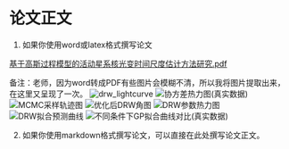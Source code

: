 # 论文正文

1. 如果你使用word或latex格式撰写论文

[基于高斯过程模型的活动星系核光变时间尺度估计方法研究.pdf](https://github.com/user-attachments/files/20856691/default.pdf)

备注：老师，因为word转成PDF有些图片会模糊不清，所以我将图片提取出来，在这里又呈现了一次。
![drw_lightcurve](https://github.com/user-attachments/assets/33c95cd2-3b01-45be-bdc8-159b1187f96e)
![协方差热力图(真实数据)](https://github.com/user-attachments/assets/c3b81b37-65d6-4569-99f3-0f38b3e7c632)
![MCMC采样轨迹图](https://github.com/user-attachments/assets/d2acadb3-3107-416e-bb3c-55ed3186813f)
![优化后DRW角图](https://github.com/user-attachments/assets/4bb6b92d-e1ca-4b14-a5a1-f7f7331328c1)
![DRW参数热力图](https://github.com/user-attachments/assets/12cffae2-c5a2-44ed-a0ec-57bde98a2737)
![DRW拟合预测曲线](https://github.com/user-attachments/assets/d79e41c2-0ba9-43a6-91ac-1f0d1c3fb390)
![不同条件下GP拟合曲线对比(真实数据)](https://github.com/user-attachments/assets/63895441-dce0-4c68-bca0-a53a7766d224)


2. 如果你使用markdown格式撰写论文，可以直接在此处撰写论文正文。

